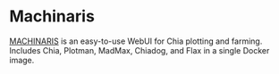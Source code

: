 Machinaris
=====

[MACHINARIS](https://github.com/guydavis/machinaris) is an easy-to-use WebUI for Chia plotting and farming. Includes Chia, Plotman, MadMax, Chiadog, and Flax in a single Docker image.
